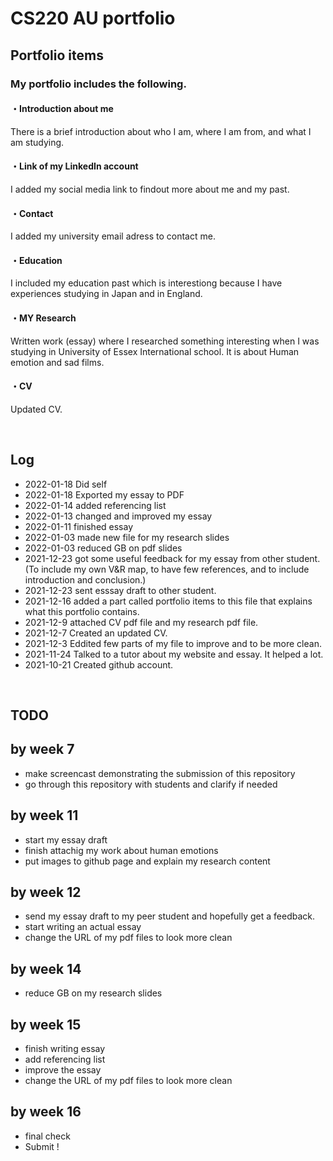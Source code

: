 # CS220 AU portfolio

## Portfolio items
### My portfolio includes the following.

#### ・Introduction about me 
There is a brief introduction about who I am, where I am from, and what I am studying.
#### ・Link of my LinkedIn account
I added my social media link to findout more about me and my past.
#### ・Contact
I added my university email adress to contact me.
#### ・Education
I included my education past which is interestiong because I have experiences studying in Japan and in England.
#### ・MY Research
Written work (essay) where I researched something interesting when I was studying in University of Essex International school. It is about Human emotion and sad films.
#### ・CV
Updated CV.


<br>

## Log
- 2022-01-18 Did self 
- 2022-01-18 Exported my essay to PDF
- 2022-01-14 added referencing list 
- 2022-01-13 changed and improved my essay 
- 2022-01-11 finished essay 
- 2022-01-03 made new file for my research slides
- 2022-01-03 reduced GB on pdf slides
- 2021-12-23 got some useful feedback for my essay from other student. (To include my own V&R map, to have few references, and to include introduction and conclusion.)
- 2021-12-23 sent esssay draft to other student.
- 2021-12-16 added a part called portfolio items to this file that explains what this portfolio contains.
- 2021-12-9 attached CV pdf file and my research pdf file.
- 2021-12-7 Created an updated CV.
- 2021-12-3 Eddited few parts of my file to improve and to be more clean.
- 2021-11-24 Talked to a tutor about my website and essay. It helped a lot.
- 2021-10-21 Created github account. 


<br>

## TODO

## by week 7
- make screencast demonstrating the submission of this repository
- go through this repository with students and clarify if needed
## by week 11
- start my essay draft
- finish attachig my work about human emotions
- put images to github page and explain my research content
## by week 12
- send my essay draft to my peer student and hopefully get a feedback.
- start writing an actual essay
- change the URL of my pdf files to look more clean 
## by week 14
- reduce GB on my research slides
## by week 15
- finish writing essay
- add referencing list
- improve the essay
- change the URL of my pdf files to look more clean
## by week 16
- final check
- Submit !
<br>



